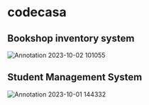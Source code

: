 # codecasa
## Bookshop inventory system 
![Annotation 2023-10-02 101055](https://github.com/Ankit96500/codecasa/assets/107850796/9a4043be-c716-477c-a409-4378ab919b5e)

## Student Management System
![Annotation 2023-10-01 144332](https://github.com/Ankit96500/codecasa/assets/107850796/5007157c-17ca-4269-929b-044511514241)
